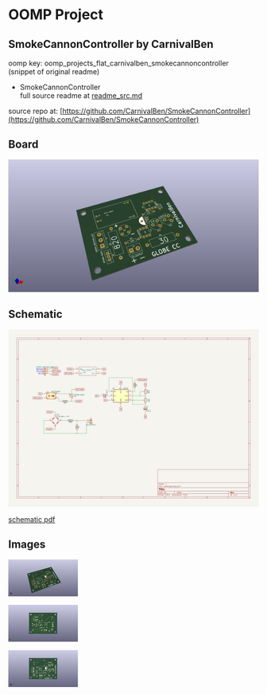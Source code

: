 # OOMP Project  
## SmokeCannonController  by CarnivalBen  
  
oomp key: oomp_projects_flat_carnivalben_smokecannoncontroller  
(snippet of original readme)  
  
- SmokeCannonController  
  full source readme at [readme_src.md](readme_src.md)  
  
source repo at: [https://github.com/CarnivalBen/SmokeCannonController](https://github.com/CarnivalBen/SmokeCannonController)  
## Board  
  
[![working_3d.png](working_3d_600.png)](working_3d.png)  
## Schematic  
  
[![working_schematic.png](working_schematic_600.png)](working_schematic.png)  
  
[schematic pdf](working_schematic.pdf)  
## Images  
  
[![working_3d.png](working_3d_140.png)](working_3d.png)  
  
[![working_3d_back.png](working_3d_back_140.png)](working_3d_back.png)  
  
[![working_3d_front.png](working_3d_front_140.png)](working_3d_front.png)  
